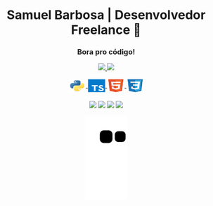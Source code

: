 <div align="center">
    <h1> Samuel Barbosa | Desenvolvedor Freelance  🧐 </h1>
    <h3>Bora pro código!</h3>
</div>
<div align="center">
<a href="https://linktr.ee/samuelbarbosa_dev">
  <img height="180em" src="https://github-readme-stats.vercel.app/api?username=SamuelBarbosaDev&show_icons=true&theme=dark"/>
  <img height="180em" src="https://github-readme-stats.vercel.app/api/top-langs/?username=SamuelBarbosaDev&layout=compact&langs_count=7&theme=dark"/>
</div>
 
<div style="display: inline_block" align="center"><br>
  <img align="center" alt="Samuel-Python" height="30" width="40" src="https://raw.githubusercontent.com/devicons/devicon/master/icons/python/python-original.svg">
  <img align="center" alt="Samuel-Ts" height="30" width="40" src="https://raw.githubusercontent.com/devicons/devicon/master/icons/typescript/typescript-plain.svg">
  <img align="center" alt="Samuel-HTML" height="30" width="40" src="https://raw.githubusercontent.com/devicons/devicon/master/icons/html5/html5-original.svg">
  <img align="center" alt="Samuel-CSS" height="30" width="40" src="https://raw.githubusercontent.com/devicons/devicon/master/icons/css3/css3-original.svg">
</div>

  
 ####
<div align="center"> 
  <a href="https://www.youtube.com/channel/UCDFkX0MUQFsMTH0YkKwzJoA" target="_blank"><img src="https://img.shields.io/badge/YouTube-FF0000?style=for-the-badge&logo=youtube&logoColor=white" target="_blank"></a>
  <a href="https://www.instagram.com/samuelbarbosa_dev/" target="_blank"><img src="https://img.shields.io/badge/-Instagram-%23E4405F?style=for-the-badge&logo=instagram&logoColor=white" target="_blank"></a>
  <a href = "mailto:samueloficial@protonmail.com" target="_blank"><img src="https://img.shields.io/badge/ProtonMail-8B89CC?style=for-the-badge&logo=protonmail&logoColor=white" target="_blank"></a>
  <a href="https://www.linkedin.com/in/samuel-barbosa-dev" target="_blank"><img src="https://img.shields.io/badge/-LinkedIn-%230077B5?style=for-the-badge&logo=linkedin&logoColor=white" target="_blank"></a> 
 
  ![Snake animation](https://github.com/SamuelBarbosaDev/SamuelBarbosaDev/blob/output/github-contribution-grid-snake.svg)
 
</div>

